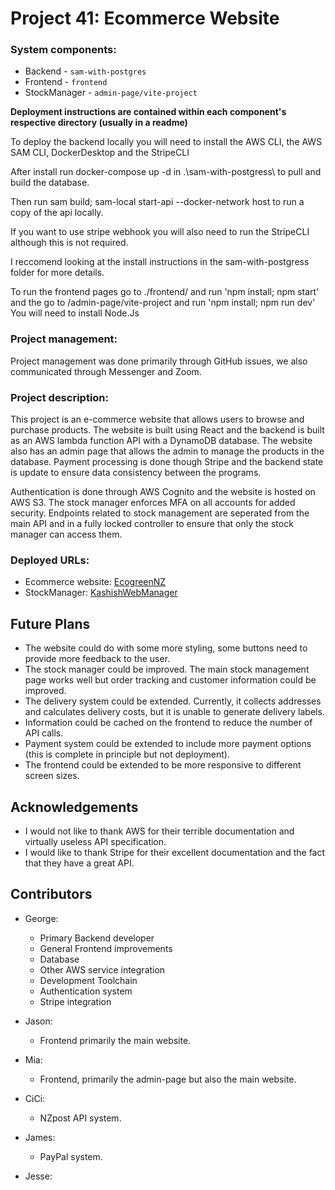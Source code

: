 # Project 41: Ecommerce Website

### System components:
- Backend - ```sam-with-postgres```
- Frontend - ```frontend```
- StockManager - ```admin-page/vite-project```

**Deployment instructions are contained within each component's respective directory (usually in a readme)**

To deploy the backend locally you will need to install the AWS CLI, the AWS SAM CLI, DockerDesktop and the StripeCLI

After install run docker-compose up -d in .\sam-with-postgress\ to pull and build the database.

Then run sam build; sam-local start-api --docker-network host to run a copy of the api locally. 

If you want to use stripe webhook you will also need to run the StripeCLI although this is not required.

I reccomend looking at the install instructions in the sam-with-postgress folder for more details.

To run the frontend pages go to ./frontend/ and run 'npm install; npm start' and the go to /admin-page/vite-project and run 'npm install; npm run dev'
You will need to install Node.Js

### Project management:
Project management was done primarily through GitHub issues, we also communicated through Messenger and Zoom.

### Project description:
This project is an e-commerce website that allows users to browse and purchase products. The website is built using React and the backend is built as an AWS lambda function API with a DynamoDB database. The website also has an admin page that allows the admin to manage the products in the database. Payment processing is done though Stripe and the backend state is update to ensure data consistency between the programs.

Authentication is done through AWS Cognito and the website is hosted on AWS S3. The stock manager enforces MFA on all accounts for added security. Endpoints related to stock management are seperated from the main API and in a fully locked controller to ensure that only the stock manager can access them.

### Deployed URLs:
- Ecommerce website: [EcogreenNZ](https://d3d9o3xxmxw7h7.cloudfront.net/)
- StockManager: [KashishWebManager](https://d3sowv95yo8bo1.cloudfront.net/)

## Future Plans
- The website could do with some more styling, some buttons need to provide more feedback to the user.
- The stock manager could be improved. The main stock management page works well but order tracking and customer information could be improved.
- The delivery system could be extended. Currently, it collects addresses and calculates delivery costs, but it is unable to generate delivery labels.
- Information could be cached on the frontend to reduce the number of API calls.
- Payment system could be extended to include more payment options (this is complete in principle but not deployment).
- The frontend could be extended to be more responsive to different screen sizes.

## Acknowledgements
- I would not like to thank AWS for their terrible documentation and virtually useless API specification.
- I would like to thank Stripe for their excellent documentation and the fact that they have a great API.

## Contributors
- George: 
  - Primary Backend developer 
  - General Frontend improvements 
  - Database 
  - Other AWS service integration 
  - Development Toolchain 
  - Authentication system 
  - Stripe integration
  
- Jason: 
  - Frontend primarily the main website.
- Mia: 
  - Frontend, primarily the admin-page but also the main website.
- CiCi: 
  - NZpost API system.
- James: 
  - PayPal system.
- Jesse:
 
